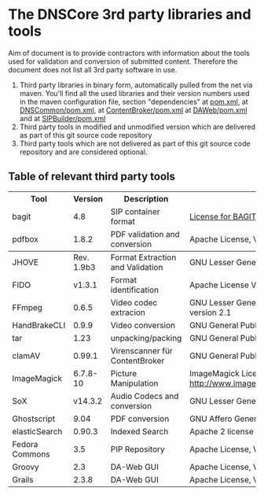 # The DNSCore 3rd party libraries and tools

Aim of document is to provide contractors with information about the tools used for 
validation and conversion of submitted content. Therefore the document does not list all 3rd party software in use.

1. Third party libraries in binary form, automatically pulled from the net via maven. You'll find all the used libraries and their version numbers used in the maven configuration file, section "dependencies" at [pom.xml](https://github.com/da-nrw/DNSCore/blob/master/pom.xml), at [DNSCommon/pom.xml](https://github.com/da-nrw/DNSCore/blob/master/DNSCommon/pom.xml), at [ContentBroker/pom.xml](https://github.com/da-nrw/DNSCore/blob/master/ContentBroker/pom.xml) at [DAWeb/pom.xml](https://github.com/da-nrw/DNSCore/blob/master/DAWeb/pom.xml) and at [SIPBuilder/pom.xml](https://github.com/da-nrw/DNSCore/blob/master/SIP-Builder/pom.xml)
2. Third party tools in modified and unmodified version which are delivered as part of this git source code repository
3. Third party tools which are not delivered as part of this git source code repository and are considered optional. 



## Table of relevant third party tools

<table><thead>
<tr>
<th>Tool</th>
<th>Version</th>
<th>Description</th>
<th>License</th>
<tr>
<td>bagit</td>
<td>4.8</td>
<td>SIP container format</td>
<td><a href="https://github.com/LibraryOfCongress/bagit-java/blob/master/LICENSE.txt" >License for BAGIT Library (BIL)</a></td>
</tr>
<tr>
<td>pdfbox</td>
<td>1.8.2</td>
<td>PDF validation and conversion</td>
<td>Apache License, Version 2.0</td>
</tr>
</tr>
</thead><tbody>
<tr>
<td>JHOVE</td>
<td>Rev. 1.9b3</td>
<td>Format Extraction and Validation</td>
<td>GNU Lesser General Public License (LGPL).</td>
</tr>
<tr>
<td>FIDO</td>
<td>v1.3.1</td>
<td>Format identification</td>
<td>Apache License Version 2.0, January 2004</td>
</tr>
<tr>
<td>FFmpeg</td>
<td>0.6.5</td>
<td>Video codec extracion</td>
<td>GNU Lesser General Public License (LGPL) version 2.1</td>
</tr>
<tr>
<td>HandBrakeCLI</td>
<td>0.9.9</td>
<td>Video conversion</td>
<td>GNU General Public License, version 2</td>
</tr>
<tr>
<td>tar</td>
<td>1.23</td>
<td>unpacking/packing</td>
<td>GNU General Public License v3 or later</td>
</tr>
<td>clamAV</td>
<td>0.99.1</td>
<td>Virenscanner f&uumlr ContentBroker</td>
<td>GNU General Public License </td>
</tr>
<tr>
<td>ImageMagick</td>
<td>6.7.8-10</td>
<td>Picture Manipulation</td>
<td>ImageMagick License <a href="http://www.imagemagick.org/script/license.php">http://www.imagemagick.org/script/license.php</a></td>
</tr>
<tr>
<td>SoX</td>
<td>v14.3.2</td>
<td>Audio Codecs and conversion</td>
<td>GNU Lesser General Public License</td>
</tr>
<tr>
<td>Ghostscript</td>
<td>9.04</td>
<td>PDF conversion</td>
<td>GNU Affero General Public License</td>
</tr>
<tr>
<td>elasticSearch</td>
<td>0.90.3</td>
<td>Indexed Search</td>
<td>Apache 2 license</td>
</tr>
<tr>
<td>Fedora Commons</td>
<td>3.5</td>
<td>PIP Repository</td>
<td>Apache License, Version 2.0</td>
</tr>
<tr>
<td>Groovy</td>
<td>2.3</td>
<td>DA-Web GUI</td>
<td>Apache License, Version 2.0</td>
</tr>
<tr>
<tr>
<td>Grails</td>
<td>2.3.8</td>
<td>DA-Web GUI</td>
<td>Apache License, Version 2.0</td>
</tr>
</tbody></table>
